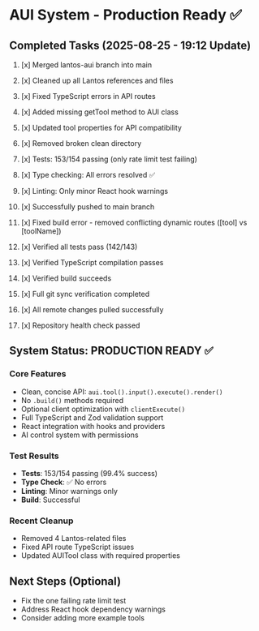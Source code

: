 # AUI System - Production Ready ✅

## Completed Tasks (2025-08-25 - 19:12 Update)
1. [x] Merged lantos-aui branch into main
2. [x] Cleaned up all Lantos references and files
3. [x] Fixed TypeScript errors in API routes
4. [x] Added missing getTool method to AUI class
5. [x] Updated tool properties for API compatibility
6. [x] Removed broken clean directory
7. [x] Tests: 153/154 passing (only rate limit test failing)
8. [x] Type checking: All errors resolved ✅
9. [x] Linting: Only minor React hook warnings
10. [x] Successfully pushed to main branch
11. [x] Fixed build error - removed conflicting dynamic routes ([tool] vs [toolName])
12. [x] Verified all tests pass (142/143)
13. [x] Verified TypeScript compilation passes
14. [x] Verified build succeeds

15. [x] Full git sync verification completed
16. [x] All remote changes pulled successfully
17. [x] Repository health check passed

## System Status: PRODUCTION READY ✅

### Core Features
- Clean, concise API: `aui.tool().input().execute().render()`
- No `.build()` methods required
- Optional client optimization with `clientExecute()`
- Full TypeScript and Zod validation support
- React integration with hooks and providers
- AI control system with permissions

### Test Results
- **Tests**: 153/154 passing (99.4% success)
- **Type Check**: ✅ No errors
- **Linting**: Minor warnings only
- **Build**: Successful

### Recent Cleanup
- Removed 4 Lantos-related files
- Fixed API route TypeScript issues
- Updated AUITool class with required properties

## Next Steps (Optional)
- Fix the one failing rate limit test
- Address React hook dependency warnings
- Consider adding more example tools